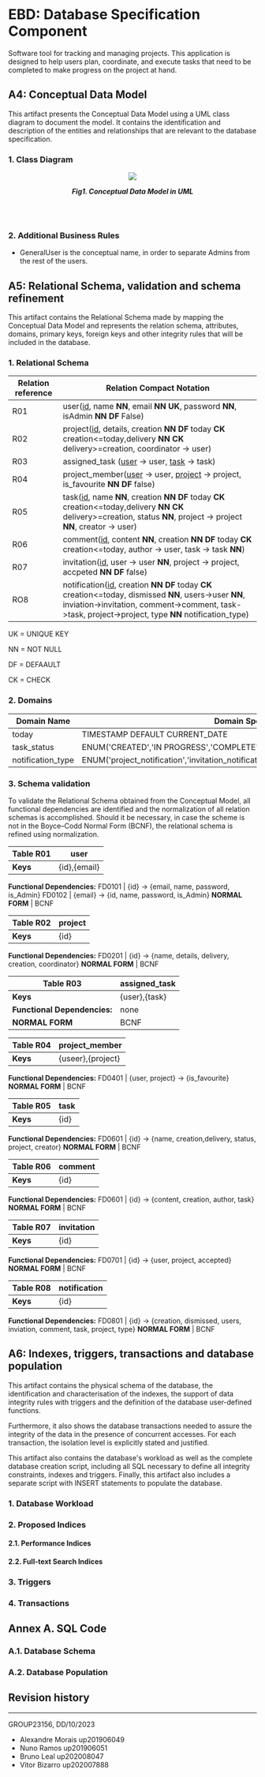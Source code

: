 # EBD: Database Specification Component

Software tool for tracking and managing projects. This application is designed to help users plan, coordinate, and execute tasks that need to be completed to make progress on the project at hand.

## A4: Conceptual Data Model

This artifact presents the Conceptual Data Model using a UML class diagram to document the model. It contains the identification and description of the entities and relationships that are relevant to the database specification.

### 1. Class Diagram


<p align="center" justify="center">
  <img src="images/ebd.drawio.png"/>
</p>
<p align="center">
  <b><i>Fig1. Conceptual Data Model in UML</i></b>
</p>
<br>
<br />


### 2. Additional Business Rules
- GeneralUser is the conceptual name, in order to separate Admins from the rest of the users.


## A5: Relational Schema, validation and schema refinement

This artifact contains the Relational Schema made by mapping the Conceptual Data Model and represents the relation schema, attributes, domains, primary keys, foreign keys and other integrity rules that will be included in the database.

### 1. Relational Schema

Relation reference| Relation Compact Notation |
--- | --- |
R01 | user(<ins>id</ins>, name **NN**, email **NN** **UK**, password **NN**, isAdmin **NN DF** False)
R02 | project(<ins>id</ins>, details, creation **NN DF** today **CK** creation<=today,delivery **NN CK** delivery>=creation, coordinator -> user)
R03 | assigned_task (<ins>user</ins> -> user, <ins>task</ins> -> task)
R04 | project_member(<ins>user</ins> -> user, <ins>project</ins> -> project, is_favourite **NN DF** false)
R05 | task(<ins>id</ins>, name **NN**,  creation **NN DF** today **CK** creation<=today,delivery **NN CK** delivery>=creation, status **NN**, project -> project **NN**, creator -> user)
R06 | comment(<ins>id</ins>, content **NN**, creation **NN DF** today **CK** creation<=today, author -> user, task -> task **NN**)
R07 | invitation(<ins>id</ins>, user -> user **NN**, project -> project, accpeted **NN DF** false)
RO8 | notification(<ins>id</ins>, creation **NN DF** today **CK** creation<=today, dismissed **NN**, users->user **NN**, inviation->invitation, comment->comment, task->task, project->project, type **NN** notification_type)

UK = UNIQUE KEY

NN = NOT NULL 

DF = DEFAAULT 

CK = CHECK

### 2. Domains
Domain Name| Domain Specification |
--- | --- |
today | TIMESTAMP DEFAULT CURRENT_DATE
task_status | ENUM('CREATED','IN PROGRESS','COMPLETE')
notification_type | ENUM('project_notification','invitation_notification','task_notification','comment_notification')


### 3. Schema validation

To validate the Relational Schema obtained from the Conceptual Model, all functional dependencies are identified and the normalization of all relation schemas is accomplished. Should it be necessary, in case the scheme is not in the Boyce–Codd Normal Form (BCNF), the relational schema is refined using normalization.

Table R01| user |
--- | --- |
**Keys** | {id},{email}
**Functional Dependencies:**
FD0101 | {id} -> {email, name, password, is_Admin}
FD0102 | {email} -> {id, name, password, is_Admin}
**NORMAL FORM** | BCNF

Table R02| project |
--- | --- |
**Keys** | {id}
**Functional Dependencies:**
FD0201 | {id} -> {name, details, delivery, creation, coordinator}
**NORMAL FORM** | BCNF

Table R03| assigned_task |
--- | --- |
**Keys** | {user},{task}
**Functional Dependencies:** | none |
**NORMAL FORM** | BCNF

Table R04 | project_member |
--- | --- |
**Keys** | {useer},{project}
**Functional Dependencies:**
FD0401 | {user, project} -> {is_favourite}
**NORMAL FORM** | BCNF

Table R05| task |
--- | --- |
**Keys** | {id}
**Functional Dependencies:**
FD0601 | {id} -> {name, creation,delivery, status, project, creator}
**NORMAL FORM** | BCNF

Table R06| comment |
--- | --- |
**Keys** | {id}
**Functional Dependencies:**
FD0601 | {id} -> {content, creation, author, task}
**NORMAL FORM** | BCNF

Table R07| invitation |
--- | --- |
**Keys** | {id}
**Functional Dependencies:**
FD0701 | {id} -> {user, project, accepted}
**NORMAL FORM** | BCNF

Table R08| notification |
--- | --- |
**Keys** | {id}
**Functional Dependencies:**
FD0801 | {id} -> {creation, dismissed, users, inviation, comment, task, project, type}
**NORMAL FORM** | BCNF



## A6: Indexes, triggers, transactions and database population

This artifact contains the physical schema of the database, the identification and characterisation of the indexes, the support of data integrity rules with triggers and the definition of the database user-defined functions.

Furthermore, it also shows the database transactions needed to assure the integrity of the data in the presence of concurrent accesses. For each transaction, the isolation level is explicitly stated and justified.

This artifact also contains the database's workload as well as the complete database creation script, including all SQL necessary to define all integrity constraints, indexes and triggers. Finally, this artifact also includes a separate script with INSERT statements to populate the database.

### 1. Database Workload

### 2. Proposed Indices

#### 2.1. Performance Indices

#### 2.2. Full-text Search Indices

### 3. Triggers

### 4. Transactions

## Annex A. SQL Code

### A.1. Database Schema

### A.2. Database Population

## Revision history

---

GROUP23156, DD/10/2023

- Alexandre Morais up201906049
- Nuno Ramos up201906051
- Bruno Leal up202008047
- Vitor Bizarro up202007888





